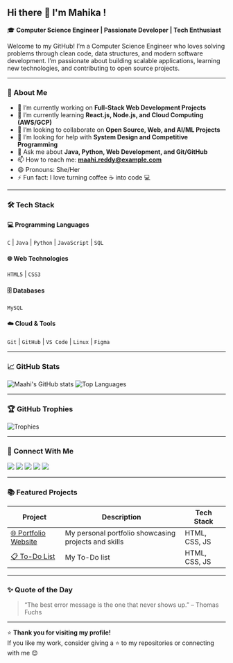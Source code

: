 ## Hi there 👋 I'm Mahika !

🎓 **Computer Science Engineer | Passionate Developer | Tech Enthusiast**

Welcome to my GitHub! I’m a Computer Science Engineer who loves solving problems through clean code, data structures, and modern software development. I’m passionate about building scalable applications, learning new technologies, and contributing to open source projects.

---

### 🌟 About Me

- 🔭 I’m currently working on **Full-Stack Web Development Projects**
- 🌱 I’m currently learning **React.js, Node.js, and Cloud Computing (AWS/GCP)**
- 👯 I’m looking to collaborate on **Open Source, Web, and AI/ML Projects**
- 🤔 I’m looking for help with **System Design and Competitive Programming**
- 💬 Ask me about **Java, Python, Web Development, and Git/GitHub**
- 📫 How to reach me: **[maahi.reddy@example.com](mailto:maahi.reddy@example.com)**
- 😄 Pronouns: She/Her <!-- (change if needed) -->
- ⚡ Fun fact: I love turning coffee ☕ into code 💻

---

### 🛠️ Tech Stack

#### 💻 Programming Languages
`C` | `Java` | `Python` | `JavaScript` | `SQL`

#### 🌐 Web Technologies
`HTML5` | `CSS3` 

#### 🗄️ Databases
`MySQL` 

#### ☁️ Cloud & Tools
`Git` | `GitHub` | `VS Code` | `Linux` | `Figma`

---

### 📈 GitHub Stats

![Maahi's GitHub stats](https://github-readme-stats.vercel.app/api?username=maahi-reddy&show_icons=true&theme=radical)
![Top Languages](https://github-readme-stats.vercel.app/api/top-langs/?username=maahi-reddy&layout=compact&theme=radical)

---

### 🏆 GitHub Trophies
![Trophies](https://github-profile-trophy.vercel.app/?username=maahi-reddy&theme=onedark&no-frame=true&no-bg=true&margin-w=4)

---

### 💼 Connect With Me

<p align="left">
  <a href="https://www.linkedin.com/in/mahika-dachireddy-b7002b369" target="_blank"><img src="https://img.shields.io/badge/LinkedIn-blue?logo=linkedin&logoColor=white" /></a>
  <a href="https://github.com/maahi-reddy" target="_blank"><img src="https://img.shields.io/badge/GitHub-black?logo=github&logoColor=white" /></a>
  <a href="https://leetcode.com/maahi-reddy" target="_blank"><img src="https://img.shields.io/badge/LeetCode-orange?logo=leetcode&logoColor=white" /></a>
  <a href="https://www.hackerrank.com/maahi-reddy" target="_blank"><img src="https://img.shields.io/badge/HackerRank-brightgreen?logo=hackerrank&logoColor=white" /></a>
  <a href="https://twitter.com/maahi_reddy" target="_blank"><img src="https://img.shields.io/badge/Twitter-1DA1F2?logo=twitter&logoColor=white" /></a>
</p>

---

### 📚 Featured Projects

| Project | Description | Tech Stack |
|----------|--------------|-------------|
| [🌐 Portfolio Website](https://tinyurl.com/mahim4) | My personal portfolio showcasing projects and skills | HTML, CSS, JS |
| [📋 To-Do List](https://github.com/maahi-reddy/To-Do-List) | My To-Do list | HTML, CSS, JS |


---

### ✨ Quote of the Day

> “The best error message is the one that never shows up.” – Thomas Fuchs

---

⭐ **Thank you for visiting my profile!**  
If you like my work, consider giving a ⭐ to my repositories or connecting with me 😊
